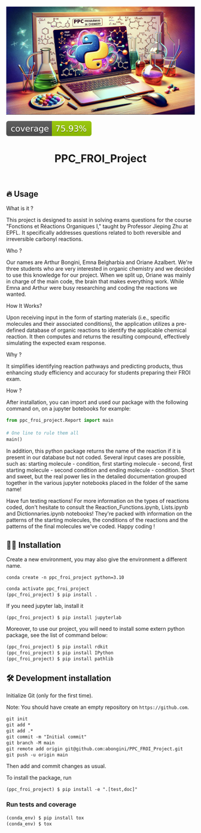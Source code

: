 ![Project Logo](assets/banner.jpg)

![Coverage Status](assets/coverage-badge.svg)

<h1 align="center">
PPC_FROI_Project
</h1>

<br>


## 🔥 Usage

What is it ? 

This project is designed to assist in solving exams questions for the course "Fonctions et Réactions Organiques I," taught by Professor Jieping Zhu at EPFL. It specifically addresses questions related to both reversible and irreversible carbonyl reactions.

Who ?

Our names are Arthur Bongini, Emna Belgharbia and Oriane Azalbert. We're three students who are very interested in organic chemistry and we decided to use this knowledge for our project. When we split up, Oriane was mainly in charge of the main code, the brain that makes everything work. While Emna and Arthur were busy researching and coding the reactions we wanted.

How It Works? 

Upon receiving input in the form of starting materials (i.e., specific molecules and their associated conditions), the application utilizes a pre-defined database of organic reactions to identify the applicable chemical reaction. It then computes and returns the resulting compound, effectively simulating the expected exam response.

Why ? 

 It simplifies identifying reaction pathways and predicting products, thus enhancing study efficiency and accuracy for students preparing their FROI exam.

How ?

After installation, you can import and used our package with the following command on, on a jupyter botebooks for example:
 
```python
from ppc_froi_project.Report import main

# One line to rule them all
main()
```
In addition, this python package returns the name of the reaction if it is present in our database but not coded. Several input cases are possible, such as: starting molecule - condition, first starting molecule - second, first starting molecule - second condition and ending molecule - condition.
Short and sweet, but the real power lies in the detailed documentation grouped together in the various jupyter notebooks placed in the folder of the same name!

Have fun testing reactions! For more information on the types of reactions coded, don't hesitate to consult the Reaction_Functions.ipynb, Lists.ipynb and Dictionnaries.ipynb notebooks! They're packed with information on the patterns of the starting molecules, the conditions of the reactions and the patterns of the final molecules we've coded. Happy coding !

## 👩‍💻 Installation

Create a new environment, you may also give the environment a different name. 

```
conda create -n ppc_froi_project python=3.10 
```

```
conda activate ppc_froi_project
(ppc_froi_project) $ pip install .
```

If you need jupyter lab, install it 

```
(ppc_froi_project) $ pip install jupyterlab
```
Moreover, to use our project, you will need to install some extern python package, see the list of command below:

```
(ppc_froi_project) $ pip install rdkit
(ppc_froi_project) $ pip install IPython
(ppc_froi_project) $ pip install pathlib
```

## 🛠️ Development installation

Initialize Git (only for the first time). 

Note: You should have create an empty repository on `https://github.com`.

```
git init
git add * 
git add .*
git commit -m "Initial commit" 
git branch -M main
git remote add origin git@github.com:abongini/PPC_FROI_Project.git 
git push -u origin main
```

Then add and commit changes as usual. 

To install the package, run

```
(ppc_froi_project) $ pip install -e ".[test,doc]"
```

### Run tests and coverage

```
(conda_env) $ pip install tox
(conda_env) $ tox
```


